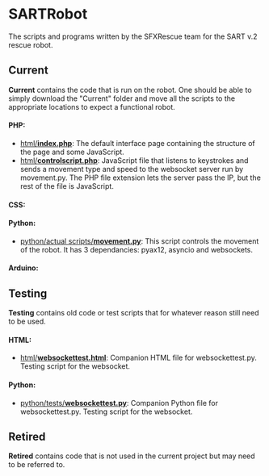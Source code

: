 # SARTRobot
The scripts and programs written by the SFXRescue team for the SART v.2 rescue robot.
## Current
**Current** contains the code that is run on the robot. One should be able to simply download the "Current" folder and move all the scripts to the appropriate locations to expect a functional robot.
#### PHP:
- [html/**index.php**](current/html/index.php): The default interface page containing the structure of the page and some JavaScript.
- [html/**controlscript.php**](current/html/controlscript.php): JavaScript file that listens to keystrokes and sends a movement type and speed to the websocket server run by movement.py. The PHP file extension lets the server pass the IP, but the rest of the file is JavaScript.
#### CSS:
#### Python:
- [python/actual scripts/**movement.py**](current/python/actual%20scripts/movement.py): This script controls the movement of the robot. It has 3 dependancies: pyax12, asyncio and websockets.
#### Arduino:

## Testing
**Testing** contains old code or test scripts that for whatever reason still need to be used.
#### HTML:
- [html/**websockettest.html**](testing/html/websockettest.html): Companion HTML file for websockettest.py. Testing script for the websocket.
#### Python:
- [python/tests/**websockettest.py**](testing/python/tests/websockettest.py): Companion Python file for websockettest.py. Testing script for the websocket.

## Retired
**Retired** contains code that is not used in the current project but may need to be referred to.
